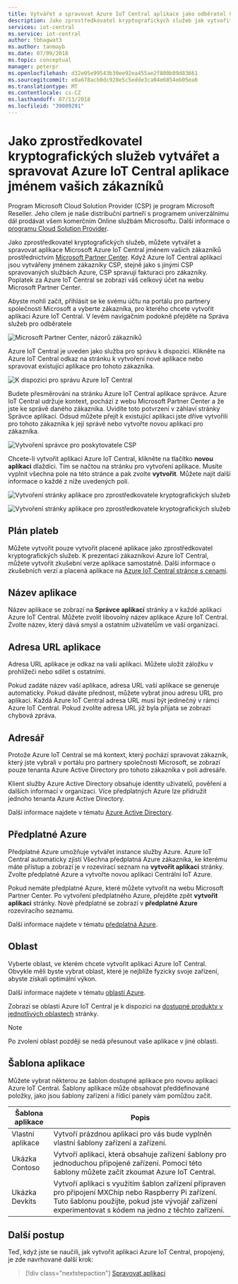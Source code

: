 ```yaml
---
title: Vytvářet a spravovat Azure IoT Central aplikace jako odběratel CSP | Dokumentace Microsoftu
description: Jako zprostředkovatel kryptografických služeb jak vytvořit aplikaci Azure IoT Central jménem vašich zákazníků.
services: iot-central
ms.service: iot-central
author: tbhagwat3
ms.author: tanmayb
ms.date: 07/09/2018
ms.topic: conceptual
manager: peterpr
ms.openlocfilehash: d32e05e99543b30ee92ea455ae2f800b09d83661
ms.sourcegitcommit: e0a678acb0dc928e5c5edde3ca04e6854eb05ea6
ms.translationtype: MT
ms.contentlocale: cs-CZ
ms.lasthandoff: 07/13/2018
ms.locfileid: "39009291"
---
```

# <a name="as-a-csp-create-and-manage-an-azure-iot-central-application-on-behalf-of-your-customer"></a>Jako zprostředkovatel kryptografických služeb vytvářet a spravovat Azure IoT Central aplikace jménem vašich zákazníků 

Program Microsoft Cloud Solution Provider (CSP) je program Microsoft Reseller. Jeho cílem je naše distribuční partneři s programem univerzálnímu dál prodávat všem komerčním Online službám Microsoftu. Další informace o [programu Cloud Solution Provider](https://partner.microsoft.com/cloud-solution-provider).

Jako zprostředkovatel kryptografických služeb, můžete vytvářet a spravovat aplikace Microsoft Azure IoT Central jménem vašich zákazníků prostřednictvím [Microsoft Partner Center](https://partnercenter.microsoft.com/partner/home). Když Azure IoT Central aplikací jsou vytvářeny jménem zákazníky CSP, stejně jako s jinými CSP spravovaných službách Azure, CSP spravují fakturaci pro zákazníky. Poplatek za Azure IoT Central se zobrazí váš celkový účet na webu Microsoft Partner Center.

Abyste mohli začít, přihlásit se ke svému účtu na portálu pro partnery společnosti Microsoft a vyberte zákazníka, pro kterého chcete vytvořit aplikaci Azure IoT Central. V levém navigačním podokně přejděte na Správa služeb pro odběratele

![Microsoft Partner Center, názorů zákazníků](media\howto-create-application-asCSP\image1.png)

Azure IoT Central je uveden jako služba pro správu k dispozici. Klikněte na Azure IoT Central odkaz na stránku k vytvoření nové aplikace nebo spravovat existující aplikace pro tohoto zákazníka.

![K dispozici pro správu Azure IoT Central](media\howto-create-application-asCSP\image2.png)

Budete přesměrováni na stránku Azure IoT Central aplikace správce. Azure IoT Central udržuje kontext, pochází z webu Microsoft Partner Center a že jste ke správě daného zákazníka. Uvidíte toto potvrzení v záhlaví stránky Správce aplikací. Odsud můžete přejít k existující aplikaci jste dříve vytvořili pro tohoto zákazníka k její správě nebo vytvořte novou aplikaci pro zákazníka.

![Vytvoření správce pro poskytovatele CSP](media\howto-create-application-asCSP\image3.png)

Chcete-li vytvořit aplikaci Azure IoT Central, klikněte na tlačítko **novou aplikaci** dlaždici. Tím se načtou na stránku pro vytvoření aplikace. Musíte vyplnit všechna pole na této stránce a pak zvolte **vytvořit**. Můžete najít další informace o každé z níže uvedených polí.

![Vytvoření stránky aplikace pro zprostředkovatele kryptografických služeb](media\howto-create-application-asCSP\image4-1.png)

![Vytvoření stránky aplikace pro zprostředkovatele kryptografických služeb](media\howto-create-application-asCSP\image4-2.png)

## <a name="payment-plan"></a>Plán plateb

Můžete vytvořit pouze vytvořit placené aplikace jako zprostředkovatel kryptografických služeb. K prezentaci zákazníkovi Azure IoT Central, můžete vytvořit zkušební verze aplikace samostatně. Další informace o zkušebních verzí a placená aplikace na [Azure IoT Central stránce s cenami](https://azure.microsoft.com/pricing/details/iot-central/).

## <a name="application-name"></a>Název aplikace

Název aplikace se zobrazí na **Správce aplikací** stránky a v každé aplikaci Azure IoT Central. Můžete zvolit libovolný název aplikace Azure IoT Central. Zvolte název, který dává smysl a ostatním uživatelům ve vaší organizaci.

## <a name="application-url"></a>Adresa URL aplikace

Adresa URL aplikace je odkaz na vaši aplikaci. Můžete uložit záložku v prohlížeči nebo sdílet s ostatními.

Pokud zadáte název vaší aplikace, adresa URL vaší aplikace se generuje automaticky. Pokud dáváte přednost, můžete vybrat jinou adresu URL pro aplikaci. Každá Azure IoT Central adresa URL musí být jedinečný v rámci Azure IoT Central. Pokud zvolíte adresa URL již byla přijata se zobrazí chybová zpráva.

## <a name="directory"></a>Adresář

Protože Azure IoT Central se má kontext, který pochází spravovat zákazník, který jste vybrali v portálu pro partnery společnosti Microsoft, se zobrazí pouze tenanta Azure Active Directory pro tohoto zákazníka v poli adresáře. 

Klient služby Azure Active Directory obsahuje identity uživatelů, pověření a dalších informací v organizaci. Více předplatných Azure lze přidružit jednoho tenanta Azure Active Directory.

Další informace najdete v tématu [Azure Active Directory](https://docs.microsoft.com/azure/active-directory/).

## <a name="azure-subscription"></a>Předplatné Azure

Předplatné Azure umožňuje vytvářet instance služby Azure. Azure IoT Central automaticky zjistí Všechna předplatná Azure zákazníka, ke kterému máte přístup a zobrazí je v rozevírací seznam na **vytvořit aplikaci** stránky. Zvolte předplatné Azure a vytvořte novou aplikaci Centrální IoT Azure.

Pokud nemáte předplatné Azure, které můžete vytvořit na webu Microsoft Partner Center. Po vytvoření předplatného Azure, přejděte zpět **vytvořit aplikaci** stránky. Nové předplatné se zobrazí v **předplatné Azure** rozevíracího seznamu.

Další informace najdete v tématu [předplatná Azure](https://docs.microsoft.com/azure/guides/developer/azure-developer-guide#understanding-accounts-subscriptions-and-billing).

## <a name="region"></a>Oblast

Vyberte oblast, ve kterém chcete vytvořit aplikaci Azure IoT Central. Obvykle měli byste vybrat oblast, které je nejblíže fyzicky svoje zařízení, abyste získali optimální výkon.

Další informace najdete v tématu [oblastí Azure](https://docs.microsoft.com/azure/guides/developer/azure-developer-guide#azure-regions).

Zobrazí se oblasti Azure IoT Central je k dispozici na [dostupné produkty v jednotlivých oblastech](https://azure.microsoft.com/regions/services/) stránky.

> [!Note]
> Po zvolení oblast později se nedá přesunout vaše aplikace v jiné oblasti.

## <a name="application-template"></a>Šablona aplikace

Můžete vybrat některou ze šablon dostupné aplikace pro novou aplikaci Azure IoT Central. Šablony aplikace může obsahovat předdefinované položky, jako jsou šablony zařízení a řídicí panely vám pomůžou začít.

| Šablona aplikace | Popis |
| -------------------- | ----------- |
| Vlastní aplikace   | Vytvoří prázdnou aplikaci pro vás bude vyplněn vlastní šablony zařízení a zařízení. |
| Ukázka Contoso       | Vytvoří aplikaci, která obsahuje zařízení šablony pro jednoduchou připojené zařízení. Pomocí této šablony můžete začít zkoumat Azure IoT Central. |
| Ukázka Devkits       | Vytvoří aplikaci s využitím šablon zařízení připraven pro připojení MXChip nebo Raspberry Pi zařízení. Tuto šablonu použijte, pokud jste vývojář zařízení experimentovat s kódem na jedno z těchto zařízení. |

## <a name="next-steps"></a>Další postup

Teď, když jste se naučili, jak vytvořit aplikaci Azure IoT Central, propojený, je zde navrhované další krok:

> [!div class="nextstepaction"]
> [Spravovat aplikaci](howto-administer.md)